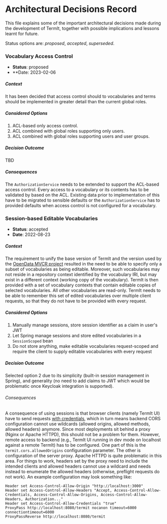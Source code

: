 # Architectural Decisions Record

This file explains some of the important architectural decisions made during the development of TermIt, together with
possible implications and lessons learnt for future.

Status options are: _proposed_, _accepted_, _superseded_.

### Vocabulary Access Control
- **Status**: proposed
- **Date: 2023-02-06

##### Context

It has been decided that access control should to vocabularies and terms should be implemented in greater detail than the current
global roles.

##### Considered Options

1. ACL-based only access control.
2. ACL combined with global roles supporting only users.
3. ACL combined with global roles supporting users and user groups.

##### Decision Outcome

TBD

##### Consequences

The `AuthorizationService` needs to be extended to support the ACL-based access control. Every access to a vocabulary or its
contents has to be validated by based on the ACL. Existing data prior to implementation of this have to be migrated to sensible
defaults or the `AuthorizationService` has to provided defaults when access control is not configured for a vocabulary.


### Session-based Editable Vocabularies
- **Status**: accepted
- **Date**: 2022-08-23

##### Context

The requirement to unify the base version of TermIt and the version used by the [OpenData MVCR project](https://github.com/opendata-mvcr)
resulted in the need to be able to specify only a subset of vocabularies as being editable. Moreover, such vocabularies
may not reside in a repository context identified by the vocabulary IRI, but may exist in a different context (working copy of the vocabulary).
TermIt is then provided with a set of vocabulary contexts that contain editable copies of selected vocabularies. All other vocabularies
are read-only.
TermIt needs to be able to remember this set of edited vocabularies over multiple client requests, so that they do not have to be provided
with every request.

##### Considered Options

1. Manually manage sessions, store session identifier as a claim in user's JWT
2. Let Spring manage sessions and store edited vocabularies in a `SessionScoped` bean
3. Do not store anything, make editable vocabularies request-scoped and require the client to supply editable vocabularies with every request

##### Decision Outcome

Selected option 2 due to its simplicity (built-in session management in Spring), and generality (no need to add claims to JWT which would be problematic
once Keycloak integration is supported).

###### Consequences

A consequence of using sessions is that browser clients (namely TermIt UI) have to send requests [with credentials](https://developer.mozilla.org/en-US/docs/Web/API/XMLHttpRequest/withCredentials),
which in turn means backend CORS configuration cannot use wildcards (allowed origins, allowed methods, allowed headers) anymore.
Since most deployments sit behind a proxy (Nginx or Apache HTTPD), this should not be a problem for them. However, remote access
to backend (e.g., TermIt UI running in dev mode on localhost against a remote TermIt) has to be configured. One part of this is
the `termit.cors.allowedOrigins` configuration parameter. The other is configuration of the server proxy. Apache HTTPD is quite
problematic in this area. For things to work, headers set by the proxy need to include the intended clients and allowed headers
cannot use a wildcard and needs instead to enumerate the allowed headers (otherwise, preflight requests do not work). An example
configuration may look something like:

```
Header set Access-Control-Allow-Origin "http://localhost:3000"
Header set Access-Control-Allow-Headers "Accept, Access-Control-Allow-Credentials, Access-Control-Allow-Origins, Access-Control-Allow-Headers, Authorization..."
Header set Access-Control-Allow-Credentials "true"
ProxyPass http://localhost:8080/termit nocanon timeout=6000 connectiontimeout=6000
ProxyPassReverse http://localhost:8080/termit
```
